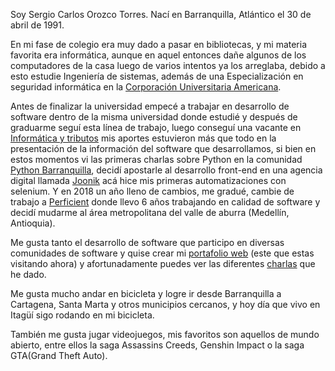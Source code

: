 Soy Sergio Carlos Orozco Torres. Nací en Barranquilla, Atlántico el 30 de abril de 1991.

En mi fase de colegio era muy dado a pasar en bibliotecas, y mi materia favorita era informática, aunque en aquel entonces dañe algunos de los computadores de la casa luego de varios intentos ya los arreglaba, debido a esto estudie Ingeniería de sistemas, además de una Especialización en seguridad informática en la [Corporación Universitaria Americana](/trabajo/coruniamericana/).

Antes de finalizar la universidad empecé a trabajar en desarrollo de software dentro de la misma universidad donde estudié y después de graduarme seguí esta línea de trabajo, luego conseguí una vacante en [Informática y tributos](/trabajo/infortributos/) mis aportes estuvieron más que todo en la presentación de la información del software que desarrollamos, si bien en estos momentos vi las primeras charlas sobre Python en la comunidad [Python Barranquilla](/comunidad/pybaq), decidí apostarle al desarrollo front-end en una agencia digital llamada [Joonik](/trabajo/joonik/) acá hice mis primeras automatizaciones con selenium.
Y en 2018 un año lleno de cambios, me gradué, cambie de trabajo a [Perficient](/trabajo/perficient/) donde llevo 6 años trabajando en calidad de software y decidí mudarme al área metropolitana del valle de aburra (Medellín, Antioquia).

Me gusta tanto el desarrollo de software que participo en diversas comunidades de software y quise crear mi [portafolio web](/proyecto/scot3004) (este que estas visitando ahora) y afortunadamente puedes ver las diferentes [charlas](/charla) que he dado.

Me gusta mucho andar en bicicleta y logre ir desde Barranquilla a Cartagena, Santa Marta y otros municipios cercanos, y hoy día que vivo en Itagüí sigo rodando en mi bicicleta.

También me gusta jugar videojuegos, mis favoritos son aquellos de mundo abierto, entre ellos la saga Assassins Creeds, Genshin Impact o la saga GTA(Grand Theft Auto).
